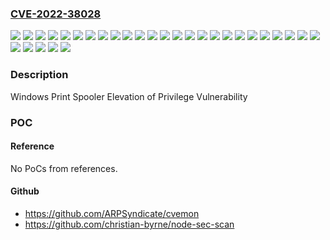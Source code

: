### [CVE-2022-38028](https://cve.mitre.org/cgi-bin/cvename.cgi?name=CVE-2022-38028)
![](https://img.shields.io/static/v1?label=Product&message=Windows%2010%20Version%201507&color=blue)
![](https://img.shields.io/static/v1?label=Product&message=Windows%2010%20Version%201607&color=blue)
![](https://img.shields.io/static/v1?label=Product&message=Windows%2010%20Version%201809&color=blue)
![](https://img.shields.io/static/v1?label=Product&message=Windows%2010%20Version%2020H2&color=blue)
![](https://img.shields.io/static/v1?label=Product&message=Windows%2010%20Version%2021H1&color=blue)
![](https://img.shields.io/static/v1?label=Product&message=Windows%2010%20Version%2021H2&color=blue)
![](https://img.shields.io/static/v1?label=Product&message=Windows%2011%20version%2021H2&color=blue)
![](https://img.shields.io/static/v1?label=Product&message=Windows%2011%20version%2022H2&color=blue)
![](https://img.shields.io/static/v1?label=Product&message=Windows%208.1&color=blue)
![](https://img.shields.io/static/v1?label=Product&message=Windows%20Server%202012%20(Server%20Core%20installation)&color=blue)
![](https://img.shields.io/static/v1?label=Product&message=Windows%20Server%202012%20R2%20(Server%20Core%20installation)&color=blue)
![](https://img.shields.io/static/v1?label=Product&message=Windows%20Server%202012%20R2&color=blue)
![](https://img.shields.io/static/v1?label=Product&message=Windows%20Server%202012&color=blue)
![](https://img.shields.io/static/v1?label=Product&message=Windows%20Server%202016%20(Server%20Core%20installation)&color=blue)
![](https://img.shields.io/static/v1?label=Product&message=Windows%20Server%202016&color=blue)
![](https://img.shields.io/static/v1?label=Product&message=Windows%20Server%202019%20(Server%20Core%20installation)&color=blue)
![](https://img.shields.io/static/v1?label=Product&message=Windows%20Server%202019&color=blue)
![](https://img.shields.io/static/v1?label=Product&message=Windows%20Server%202022&color=blue)
![](https://img.shields.io/static/v1?label=Version&message=10.0.0%3C%2010.0.10240.19507%20&color=brighgreen)
![](https://img.shields.io/static/v1?label=Version&message=10.0.0%3C%2010.0.14393.5427%20&color=brighgreen)
![](https://img.shields.io/static/v1?label=Version&message=10.0.0%3C%2010.0.17763.3532%20&color=brighgreen)
![](https://img.shields.io/static/v1?label=Version&message=10.0.0%3C%2010.0.19042.2130%20&color=brighgreen)
![](https://img.shields.io/static/v1?label=Version&message=10.0.0%3C%2010.0.19043.2130%20&color=brighgreen)
![](https://img.shields.io/static/v1?label=Version&message=10.0.0%3C%2010.0.19044.2130%20&color=brighgreen)
![](https://img.shields.io/static/v1?label=Version&message=10.0.0%3C%2010.0.20348.1129%20&color=brighgreen)
![](https://img.shields.io/static/v1?label=Version&message=10.0.0%3C%2010.0.22000.1098%20&color=brighgreen)
![](https://img.shields.io/static/v1?label=Version&message=10.0.0%3C%2010.0.22621.674%20&color=brighgreen)
![](https://img.shields.io/static/v1?label=Version&message=6.2.0%3C%206.2.9200.23920%20&color=brighgreen)
![](https://img.shields.io/static/v1?label=Version&message=6.3.0%3C%206.3.9600.20625%20&color=brighgreen)
![](https://img.shields.io/static/v1?label=Vulnerability&message=Elevation%20of%20Privilege&color=brighgreen)

### Description

Windows Print Spooler Elevation of Privilege Vulnerability

### POC

#### Reference
No PoCs from references.

#### Github
- https://github.com/ARPSyndicate/cvemon
- https://github.com/christian-byrne/node-sec-scan


